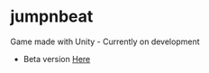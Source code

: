# jumpnbeat
Game made with Unity - Currently on development

+ Beta version [Here](https://maadlog.github.io/jumpnbeat/build/index.html)
